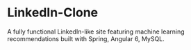 # LinkedIn-Clone
A fully functional LinkedIn-like site featuring machine learning recommendations built with Spring, Angular 6, MySQL.
